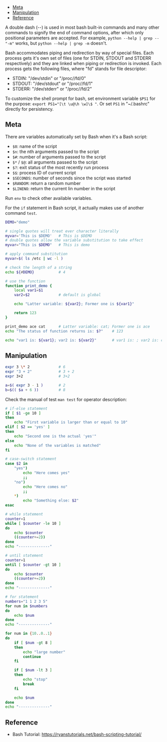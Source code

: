 
- [Meta](#meta)
- [Manipulation](#manipulation)
- [Reference](#reference)

A double dash (--) is used in most bash built-in commands and many other commands to signify the end of command options, after which only positional parameters are accepted. For example, `python --help | grep -- "-m"` works, but `python --help | grep -m` doesn't.

Bash accommodates piping and redirection by way of special files. Each process gets it's own set of files (one for STDIN, STDOUT and STDERR respectively) and they are linked when piping or redirection is invoked. Each process gets the following files, where "fd" stands for file descriptor:

- STDIN: "/dev/stdin" or "/proc/<processID>/fd/0"
- STDOUT: "/dev/stdout" or "/proc/<processID>/fd/1"
- STDERR: "/dev/stderr" or "/proc/<processID>/fd/2"

To customize the shell prompt for bash, set environment variable `$PS1` for the purpose:
`export PS1="[\t \u@\h \w]\$ "`. Or set `PS1` in "~/.bashrc" directly for persistency.


## Meta
There are variables automatically set by Bash when it's a Bash script:

- `$0`: name of the script
- `$n`: the nth arguments passed to the script
- `$#`: number of arguments passed to the script
- `$*` / `$@`: all arguments passed to the script
- `$?`: exit status of the most recently run process
- `$$`: process ID of current script
- `$SECONDS`: number of seconds since the script was started
- `$RANDOM`: return a random number
- `$LINENO`: return the current lin number in the script

Run `env` to check other available variables.

For the `if` statement in Bash script, it actually makes use of another command `test`.

```bash
DEMO="demo"

# single quotes will treat ever character literally
myvar='This is $DEMO'   # This is $DEMO
# double quotes allow the variable substitution to take effect
myvar="This is $DEMO"   # This is demo

# apply command substitution
myvar=$( ls /etc | wc -l )

# check the length of a string
echo ${#DEMO}           # 4

# use the function
function print_demo {
    local var1=$1
    var2=$2             # default is global

    echo "Latter variable: ${var2}; Former one is ${var1}"

    return 123
}

print_demo ace cat      # Latter variable: cat; Former one is ace
echo "The status of function returns is: $?"    # 123

echo "var1 is: ${var1}; var2 is: ${var2}"       # var1 is: ; var2 is: cat
```


## Manipulation
```bash
expr 3 \* 2             # 6
expr "3 + 2"            # 3 + 2
expr 3+2                # 3+2

a=$( expr 3 - 1 )       # 2
b=$(( $a + 6 ))         # 8
```

Check the manual of test `man test` for operator description:
```bash
# if-else statement
if [ $1 -ge 10 ]
then
    echo "First variable is larger than or equal to 10"
elif [ $2 == 'yes' ]
then
    echo "Second one is the actual 'yes'"
else
    echo "None of the variables is matched"
fi

# case-switch statement
case $2 in
    "yes")
        echo "Here comes yes"
        ;;
    "no")
        echo "Here comes no"
        ;;
    *)
        echo "Something else: $2"
esac

# while statement
counter=1
while [ $counter -le 10 ]
do
    echo $counter
    ((counter+=2))
done
echo "--------------"

# until statement
counter=1
until [ $counter -gt 10 ]
do
    echo $counter
    ((counter+=2))
done
echo "--------------"

# for statement
numbers="1 1 2 3 5"
for num in $numbers
do
    echo $num
done
echo "--------------"

for num in {10..0..1}
do
    if [ $num -gt 8 ]
    then
        echo "large number"
        continue
    fi

    if [ $num -lt 3 ]
    then
        echo "stop"
        break
    fi

    echo $num
done
echo "--------------"
```

## Reference
- Bash Tutorial: https://ryanstutorials.net/bash-scripting-tutorial/
